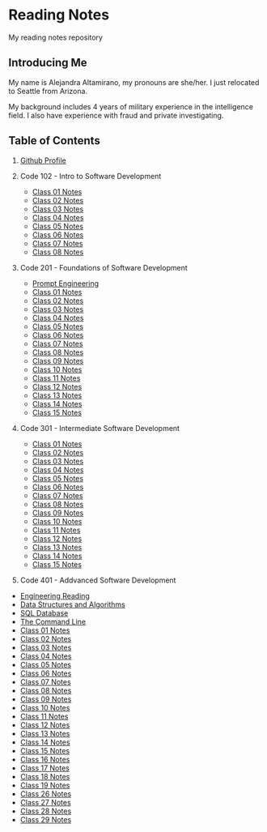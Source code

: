 # Reading Notes

My reading notes repository

## Introducing Me

My name is Alejandra Altamirano, my pronouns are she/her. I just relocated to Seattle from Arizona.

My background includes 4 years of military experience in the intelligence field. I also have experience with fraud and private investigating.

## Table of Contents

1. [Github Profile](https://github.com/alejandraa0208)

2. Code 102 - Intro to Software Development
   - [Class 01 Notes](./102-notes/class-01.md)
   - [Class 02 Notes](./102-notes/class-02.md)
   - [Class 03 Notes](./102-notes/class-03.md)
   - [Class 04 Notes](./102-notes/class-04.md)
   - [Class 05 Notes](./102-notes/class-05.md)
   - [Class 06 Notes](./102-notes/class-06.md)
   - [Class 07 Notes](./102-notes/class-07.md)
   - [Class 08 Notes](./102-notes/class-08.md)

3. Code 201 - Foundations of Software Development

   - [Prompt Engineering](./201-notes/prompt.engineering.md)
   - [Class 01 Notes](./201-notes/class-01.md)
   - [Class 02 Notes](./201-notes/class-02.md)
   - [Class 03 Notes](./201-notes/class-03.md)
   - [Class 04 Notes](./201-notes/class-04.md)
   - [Class 05 Notes](./201-notes/class-05.md)
   - [Class 06 Notes](./201-notes/class-06.md)
   - [Class 07 Notes](./201-notes/class-07.md)
   - [Class 08 Notes](./201-notes/class-08.md)
   - [Class 09 Notes](./201-notes/class-09.md)
   - [Class 10 Notes](./201-notes/class-10.md)
   - [Class 11 Notes](./201-notes/class-11.md)
   - [Class 12 Notes](./201-notes/class-12.md)
   - [Class 13 Notes](./201-notes/class-13.md)
   - [Class 14 Notes](./201-notes/class-14.md)
   - [Class 15 Notes](./201-notes/class-15.md)
4. Code 301 - Intermediate Software Development

   - [Class 01 Notes](./301-notes/class-01.md)
   - [Class 02 Notes](./301-notes/class-02.md)
   - [Class 03 Notes](./301-notes/class-03.md)
   - [Class 04 Notes](./301-notes/class-04.md)
   - [Class 05 Notes](./301-notes/class-05.md)
   - [Class 06 Notes](./301-notes/class-06.md)
   - [Class 07 Notes](./301-notes/class-07.md)
   - [Class 08 Notes](./301-notes/class-08.md)
   - [Class 09 Notes](./301-notes/class-09.md)
   - [Class 10 Notes](./301-notes/class-10.md)
   - [Class 11 Notes](./301-notes/class-11.md)
   - [Class 12 Notes](./301-notes/class-12.md)
   - [Class 13 Notes](./301-notes/class-13.md)
   - [Class 14 Notes](./301-notes/class-14.md)
   - [Class 15 Notes](./301-notes/class-15.md)

5. Code 401 - Addvanced Software Development

- [Engineering Reading](./401-notes/Engineering.md)
- [Data Structures and Algorithms](./401-notes/datastructuresandalgorithms.md)
- [SQL Database](./401-notes/SQLDatabase.md)
- [The Command Line](./401-notes/TheCommandLine.md)
- [Class 01 Notes](./401-notes/class-01.md)
- [Class 02 Notes](./401-notes/class-02.md)
- [Class 03 Notes](./401-notes/class-03.md)
- [Class 04 Notes](./401-notes/class-04.md)
- [Class 05 Notes](./401-notes/class-05.md)
- [Class 06 Notes](./401-notes/class-06.md)
- [Class 07 Notes](./401-notes/class-07.md)
- [Class 08 Notes](./401-notes/class-08.md)
- [Class 09 Notes](./401-notes/class-09.md)
- [Class 10 Notes](./401-notes/class-10.md)
- [Class 11 Notes](./401-notes/class-11.md)
- [Class 12 Notes](./401-notes/class-12.md)
- [Class 13 Notes](./401-notes/class-13.md)
- [Class 14 Notes](./401-notes/class-14.md)
- [Class 15 Notes](./401-notes/class-15.md)
- [Class 16 Notes](./401-notes/class-16.md)
- [Class 17 Notes](./401-notes/class-17.md)
- [Class 18 Notes](./401-notes/class-18.md)
- [Class 19 Notes](./401-notes/class-19.md)
- [Class 26 Notes](./401-notes/class-26.md)
- [Class 27 Notes](./401-notes/class-27.md)
- [Class 28 Notes](./401-notes/class-28.md)
- [Class 29 Notes](./401-notes/class-29.md)